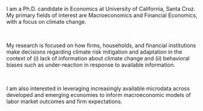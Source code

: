 I am a Ph.D. candidate in Economics at University of California, Santa Cruz. My primary fields of interest are Macroeconomics and Financial Economics, with a focus on climate change.

​

My research is focused on how firms, households, and financial institutions make decisions regarding climate risk mitigation and adaptation in the context of (i) lack of information about climate change and (ii) behavioral biases such as under-reaction in response to available information.

​​

I am also interested in leveraging increasingly available microdata across developed and emerging economies to inform macroeconomic models of labor market outcomes and firm expectations.
